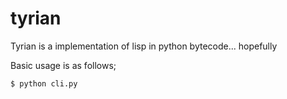 tyrian
======

Tyrian is a implementation of lisp in python bytecode... hopefully

Basic usage is as follows;
```sh
$ python cli.py
```
